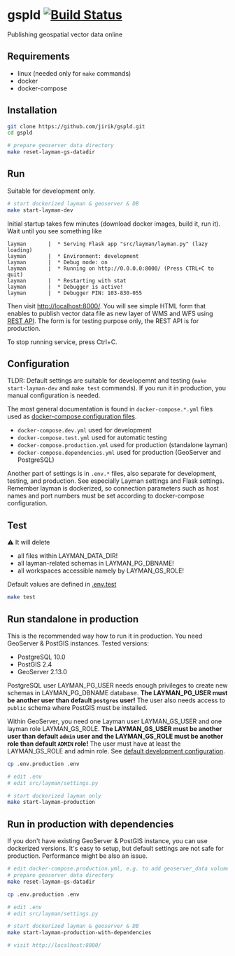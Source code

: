 # gspld [![Build Status](https://travis-ci.org/jirik/gspld.svg?branch=master)](https://travis-ci.org/jirik/gspld)
Publishing geospatial vector data online

## Requirements
- linux (needed only for `make` commands)
- docker
- docker-compose


## Installation
```bash
git clone https://github.com/jirik/gspld.git
cd gspld

# prepare geoserver data directory
make reset-layman-gs-datadir
```

## Run
Suitable for development only.
```bash
# start dockerized layman & geoserver & DB
make start-layman-dev
```
Initial startup takes few minutes (download docker images, build it, run it). Wait until you see something like
```
layman       |  * Serving Flask app "src/layman/layman.py" (lazy loading)
layman       |  * Environment: development
layman       |  * Debug mode: on
layman       |  * Running on http://0.0.0.0:8000/ (Press CTRL+C to quit)
layman       |  * Restarting with stat
layman       |  * Debugger is active!
layman       |  * Debugger PIN: 103-830-055
```
Then visit [http://localhost:8000/](). You will see simple HTML form that enables to publish vector data file as new layer of WMS and WFS using [REST API](https://github.com/jirik/gspld/blob/master/REST.md). The form is for testing purpose only, the REST API is for production.

To stop running service, press Ctrl+C.

## Configuration
TLDR: Default settings are suitable for developemnt and testing (`make start-layman-dev` and `make test` commands). If you run it in production, you manual configuration is needed.

The most general documentation is found in `docker-compose.*.yml` files used as [docker-compose configuration files](https://docs.docker.com/compose/compose-file/compose-file-v2/).
- `docker-compose.dev.yml` used for development
- `docker-compose.test.yml` used for automatic testing
- `docker-compose.production.yml` used for production (standalone layman)
- `docker-compose.dependencies.yml` used for production (GeoServer and PostgreSQL)

Another part of settings is in `.env.*` files, also separate for development, testing, and production. See especially Layman settings and Flask settings. Remember layman is dockerized, so connection parameters such as host names and port numbers must be set according to docker-compose configuration.

## Test
:warning: It will delete
- all files within LAYMAN_DATA_DIR!
- all layman-related schemas in LAYMAN_PG_DBNAME!
- all workspaces accessible namely by LAYMAN_GS_ROLE!

Default values are defined in [.env.test](https://github.com/jirik/gspld/blob/master/.env.test)
```bash
make test
```

## Run standalone in production
This is the recommended way how to run it in production. You need GeoServer & PostGIS instances. Tested versions:
- PostgreSQL 10.0
- PostGIS 2.4
- GeoServer 2.13.0

PostgreSQL user LAYMAN_PG_USER needs enough privileges to create new schemas in LAYMAN_PG_DBNAME database. **The LAYMAN_PG_USER must be another user than default `postgres` user!** The user also needs access to `public` schema where PostGIS must be installed.

Within GeoServer, you need one Layman user LAYMAN_GS_USER and one layman role LAYMAN_GS_ROLE. **The LAYMAN_GS_USER must be another user than default `admin` user and the LAYMAN_GS_ROLE must be another role than default `ADMIN` role!** The user must have at least the LAYMAN_GS_ROLE and admin role. See [default development configuration](https://github.com/jirik/gspld/blob/geoserver_setup/sample/geoserver_data/security/role/default/roles.xml).

```bash
cp .env.production .env

# edit .env
# edit src/layman/settings.py

# start dockerized layman only
make start-layman-production
```

## Run in production with dependencies
If you don't have existing GeoServer & PostGIS instance, you can use dockerized versions. It's easy to setup, but default settings are not safe for production. Performance might be also an issue.
```bash
# edit docker-compose.production.yml, e.g. to add geoserver_data volume
# prepare geoserver data directory
make reset-layman-gs-datadir

cp .env.production .env

# edit .env
# edit src/layman/settings.py

# start dockerized layman & geoserver & DB
make start-layman-production-with-dependencies

# visit http://localhost:8000/
```

